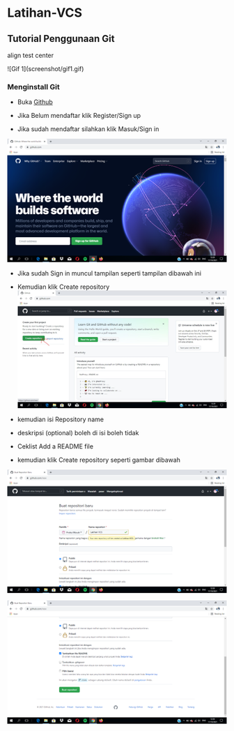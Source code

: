 # Latihan-VCS
## Tutorial Penggunaan Git

<p>align test center</p>
![Gif 1](screenshot/gif1.gif)

### Menginstall Git
- Buka [Github](https://Github.com)

- Jika Belum mendaftar klik Register/Sign up

- Jika sudah mendaftar silahkan klik Masuk/Sign in

![Gambar 1](screenshot/Ss1.png)

- Jika sudah Sign in muncul tampilan seperti tampilan dibawah ini

- Kemudian klik Create repository
![Gambar 2](screenshot/Ss2.jpg)

- kemudian isi Repository name

- deskripsi (optional) boleh di isi boleh tidak

- Ceklist Add a README file

- kemudian klik Create repository seperti gambar dibawah

![Gambar 3](screenshot/Ss3.png)

![Gambar 4](screenshot/Ss4.png)

